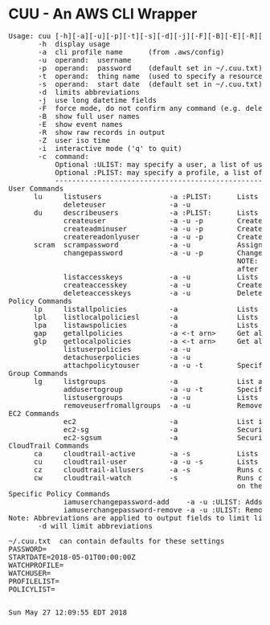 # CUU - An AWS CLI Wrapper
<pre>
Usage: cuu [-h][-a][-u][-p][-t][-s][-d][-j][-F][-B][-E][-R][-Z][-i][-c]
       -h  display usage
       -a  cli profile name      (from .aws/config)
       -u  operand:  username
       -p  operand:  password    (default set in ~/.cuu.txt)
       -t  operand:  thing name  (used to specify a resource or object name)
       -s  operand:  start date  (default set in ~/.cuu.txt)
       -d  limits abbreviations
       -j  use long datetime fields
       -F  force mode, do not confirm any command (e.g. deletes)
       -B  show full user names
       -E  show event names
       -R  show raw records in output
       -Z  user iso time
       -i  interactive mode ('q' to quit)
       -c  command:
           Optional :ULIST: may specify a user, a list of users, or the special keyword ALLUSERS
           Optional :PLIST: may specify a profile, a list of profiles, or the special keyword ALLPROFILES
           ----------------------------------------------------------------------------------------------
User Commands
      lu     listusers                -a :PLIST:      Lists users" 
             deleteuser               -a -u
      du     describeusers            -a :PLIST:      Lists users and their attached groups and policies" 
             createuser               -a -u -p        Creates with no privledges
             createadminuser          -a -u -p        Creates a user with Administor Access
             createreadonlyuser       -a -u -p        Creates a user with Read Only
      scram  scrampassword            -a -u           Assign an unknown (scrammed) password
             changepassword           -a -u -p        Changes a users pwd, Will use PASSWORD in ~/.cuu.txt
                                                      NOTE: for commands above, User will change password
                                                      after first login.  Password may be set in ~/.cuu.txt
             listaccesskeys           -a -u           Lists the users (-u) access keys)
             createaccesskey          -a -u           Creates an accesskey for the user (-u)
             deleteaccesskeys         -a -u           Deletes the users (-u) access keys)
Policy Commands
      lp     listallpolicies          -a              Lists all defined policies
      lpl    listlocalpoliciesl       -a              Lists local (user managed) policies
      lpa    listawspolicies          -a              Lists aws policies
      gap    getallpolicies           -a <-t arn>     Get all policy docs defined for this account (use -t arn for a specific policy)
      glp    getlocalpolicies         -a <-t arn>     Get all local policy docs defined for this account (use -t arn for a specific policy)
             listuserpolicies         -a -u
             detachuserpolicies       -a -u
             attachpolicytouser       -a -u -t        Specify the policy arn with -t
Group Commands
      lg     listgroups               -a              List all groups defined" 
             addusertogroup           -a -u -t        Specify the group name with -t
             listusergroups           -a -u           Lists groups associated with user
             removeuserfromallgroups  -a -u           Remove the user from attach attached groups
EC2 Commands
             ec2                      -a              List instances and securitygroups
             ec2-sg                   -a              Security groups detail listing
             ec2-sgsum                -a              Security groups summary listing (incl. empty SGs)
CloudTrail Commands
      ca     cloudtrail-active        -a -s           Lists active users since start date (-s)
      cu     cloudtrail-user          -a -u -s        Lists user (-u) activity since start date (-s)
      cz     cloudtrail-allusers      -a -s           Runs cloudtrail-users for all users
      cw     cloudtrail-watch         -s              Runs cloudtrail-users for each profile in PROFILELIST
                                                      on the WATCHUSER in ~/.cuu.txt
Specific Policy Commands
             iamuserchangepassword-add    -a -u :ULIST: Adds Policy
             iamuserchangepassword-remove -a -u :ULIST: Removes Policy
Note: Abbreviations are applied to output fields to limit line length
       -d will limit abbreviations
</pre>
<pre>
~/.cuu.txt  can contain defaults for these settings
PASSWORD=
STARTDATE=2018-05-01T00:00:00Z
WATCHPROFILE=
WATCHUSER=
PROFILELIST=
POLICYLIST=
</pre>
<pre>
  
Sun May 27 12:09:55 EDT 2018
</pre>
